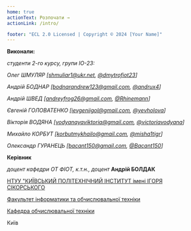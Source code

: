 ```yaml
---
home: true
actionText: Розпочати →
actionLink: /intro/

footer: "ECL 2.0 Licensed | Copyright © 2024 [Your Name]"
---
```


**Виконали:** 

*студенти 2-го курсу, групи ІО-23:*

*Олег ШМУЛЯР [shmuliar1@ukr.net, [@dmytrofiot23](https://t.me/dmytrofiot23)]*

*Андрій БОДНАР [bodnarandrew123@gmail.com, [@andrux4](https://t.me/andrux4)]*

*Андрій ШВЕД [andreyfrog26@gmail.com, [@Rhinemann](https://t.me/Rhinemann)]*

*Євгеній ГОЛОВАТЕНКО [ievgeniigol@gmail.com, [@yevholova](https://t.me/yevholova)]*

*Вікторія ВОДЯНА [vodyanayaviktoria@gmail.com, [@victoriavodyana](https://t.me/victoriavodyana)]*

*Михайло КОРБУТ [korbutmykhailo@gmail.com, [@misha1tigr](https://t.me/misha1tigr)]*

*Олександр ГУРАНЕЦЬ [bacant150@gmail.com, [@Bacant150](https://t.me/Bacant150)]*


**Керівник**

*доцент кафедри ОТ ФІОТ, к.т.н., доцент*<span padding-right:5em></span> **Андрій БОЛДАК** 

[НТУУ "КИЇВСЬКИЙ ПОЛІТЕХНІЧНИЙ ІНСТИТУТ імені ІГОРЯ СІКОРСЬКОГО](https://kpi.ua/)

[Факультет інформатики та обчислювальної техніки](https://fiot.kpi.ua/)

[Кафедра обчислювальної техніки](https://comsys.kpi.ua/)

Київ
